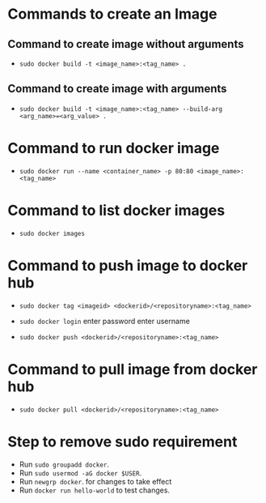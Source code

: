 # Commands to create an Image

## Command to create image without arguments

- `sudo docker build -t <image_name>:<tag_name> .`

## Command to create image with arguments

- `sudo docker build -t <image_name>:<tag_name> --build-arg <arg_name>=<arg_value> .`

# Command to run docker image

- `sudo docker run --name <container_name> -p 80:80 <image_name>:<tag_name>`

# Command to list docker images

- `sudo docker images`

# Command to push image to docker hub

- `sudo docker tag <imageid> <dockerid>/<repositoryname>:<tag_name>`

- `sudo docker login`
enter password
enter username

- `sudo docker push <dockerid>/<repositoryname>:<tag_name>`

# Command to pull image from docker hub

- `sudo docker pull <dockerid>/<repositoryname>:<tag_name>`

# Step to remove sudo requirement
- Run `sudo groupadd docker`.
- Run `sudo usermod -aG docker $USER`.
- Run `newgrp docker`. for changes to take effect
- Run `docker run hello-world` to test changes.
